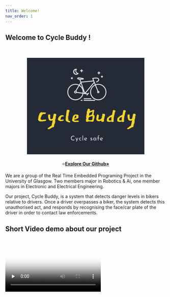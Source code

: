 ```yaml
---
title: Welcome!
nav_order: 1
---
```

## Welcome to Cycle Buddy !
<p align="center">
    <br><br>
    <img src="images/Logo.png" alt="Logo" >
    <br><br>
    ⭐️<a href="https://github.com/OmarJabri7/Cycle_Buddy"><strong>Explore Our Github»</strong></a>
</p>

We are a group of the Real Time Embedded Programing Project in the University of Glasgow.  Two members major in Robotics & Ai, one member majors in Electronic and Electrical Engineering.<br>

Our project, Cycle Buddy, is a system that detects danger levels in bikers relative to drivers. Once a driver overpasses a biker, the system detects this unauthorised act, and responds by recognising the face/car plate of the driver in order to contact law enforcements. <br />

## Short Video demo about our project 
<br>
<video id="video" controls="" preload="none" poster="http://media.w3.org/2010/05/sintel/poster.png">
      <source id="mp4" src="http://media.w3.org/2010/05/sintel/trailer.mp4" type="video/mp4">
      <source id="webm" src="http://media.w3.org/2010/05/sintel/trailer.webm" type="video/webm">
      <source id="ogv" src="http://media.w3.org/2010/05/sintel/trailer.ogv" type="video/ogg">
      <p>Your user agent does not support the HTML5 Video element.</p>
    </video>
